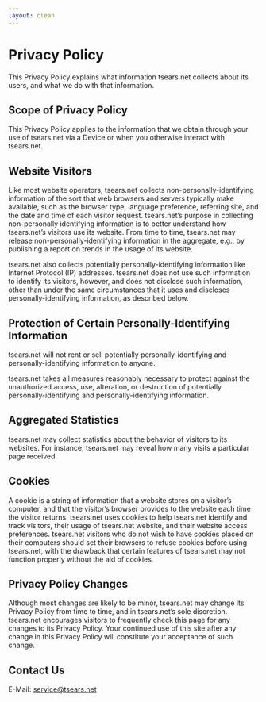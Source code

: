 ```yaml
---
layout: clean
---
```


# Privacy Policy #

This Privacy Policy explains what information tsears.net collects about its users,
and what we do with that information.

## Scope of Privacy Policy ##

This Privacy Policy applies to the information that we obtain through your use of
tsears.net via a Device or when you otherwise interact with tsears.net.

## Website Visitors ##

Like most website operators, tsears.net collects non-personally-identifying information
of the sort that web browsers and servers typically make available, such as the browser
type, language preference, referring site, and the date and time of each visitor
request. tsears.net’s purpose in collecting non-personally identifying information
is to better understand how tsears.net’s visitors use its website. From time to time,
tsears.net may release non-personally-identifying information in the aggregate, e.g.,
by publishing a report on trends in the usage of its website.

tsears.net also collects potentially personally-identifying information like Internet
Protocol (IP) addresses. tsears.net does not use such information to identify its
visitors, however, and does not disclose such information, other than under the same
circumstances that it uses and discloses personally-identifying information, as
described below.

## Protection of Certain Personally-Identifying Information ##

tsears.net will not rent or sell potentially personally-identifying and personally-identifying
information to anyone.

tsears.net takes all measures reasonably necessary to protect against the unauthorized
access, use, alteration, or destruction of potentially personally-identifying and
personally-identifying information.

## Aggregated Statistics ##

tsears.net may collect statistics about the behavior of visitors to its websites.
For instance, tsears.net may reveal how many visits a particular page received.

## Cookies ##

A cookie is a string of information that a website stores on a visitor’s computer,
and that the visitor’s browser provides to the website each time the visitor returns.
tsears.net uses cookies to help tsears.net identify and track visitors, their usage
of tsears.net website, and their website access preferences. tsears.net visitors who
do not wish to have cookies placed on their computers should set their browsers to
refuse cookies before using tsears.net, with the drawback that certain features of
tsears.net may not function properly without the aid of cookies.

## Privacy Policy Changes ##

Although most changes are likely to be minor, tsears.net may change its Privacy Policy
from time to time, and in tsears.net’s sole discretion. tsears.net encourages visitors
to frequently check this page for any changes to its Privacy Policy. Your continued
use of this site after any change in this Privacy Policy will constitute your acceptance of
such change.

## Contact Us ##

E-Mail: service@tsears.net
